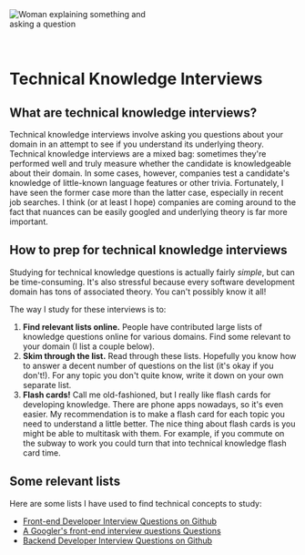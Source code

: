 <img style="margin: 0 auto; max-width:15rem; margin-bottom: 2rem" alt="Woman explaining something and asking a question" src="/knowledge.svg" />

# Technical Knowledge Interviews

## What are technical knowledge interviews?

Technical knowledge interviews involve asking you questions about your domain in an attempt to see if you understand its underlying theory. Technical knowledge interviews are a mixed bag: sometimes they're performed well and truly measure whether the candidate is knowledgeable about their domain. In some cases, however, companies test a candidate's knowledge of little-known language features or other trivia. Fortunately, I have seen the former case more than the latter case, especially in recent job searches. I think (or at least I hope) companies are coming around to the fact that nuances can be easily googled and underlying theory is far more important.

## How to prep for technical knowledge interviews

Studying for technical knowledge questions is actually fairly _simple_, but can be time-consuming. It's also stressful because every software development domain has tons of associated theory. You can't possibly know it all!

The way I study for these interviews is to:

1. **Find relevant lists online.** People have contributed large lists of knowledge questions online for various domains. Find some relevant to your domain (I list a couple below).
2. **Skim through the list.** Read through these lists. Hopefully you know how to answer a decent number of questions on the list (it's okay if you don't!). For any topic you don't quite know, write it down on your own separate list.
3. **Flash cards!** Call me old-fashioned, but I really like flash cards for developing knowledge. There are phone apps nowadays, so it's even easier. My recommendation is to make a flash card for each topic you need to understand a little better. The nice thing about flash cards is you might be able to multitask with them. For example, if you commute on the subway to work you could turn that into technical knowledge flash card time.

## Some relevant lists

Here are some lists I have used to find technical concepts to study:

- [Front-end Developer Interview Questions on Github](https://github.com/h5bp/Front-end-Developer-Interview-Questions)
- [A Googler's front-end interview questions Questions](https://medium.com/codex/my-google-front-end-interview-questions-bca96925c16a)
- [Backend Developer Interview Questions on Github](https://github.com/arialdomartini/Back-End-Developer-Interview-Questions)
